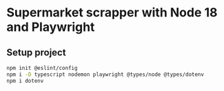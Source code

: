 # Supermarket scrapper with Node 18 and Playwright

## Setup project

```bash
npm init @eslint/config
npm i -D typescript nodemon playwright @types/node @types/dotenv
npm i dotenv
```
